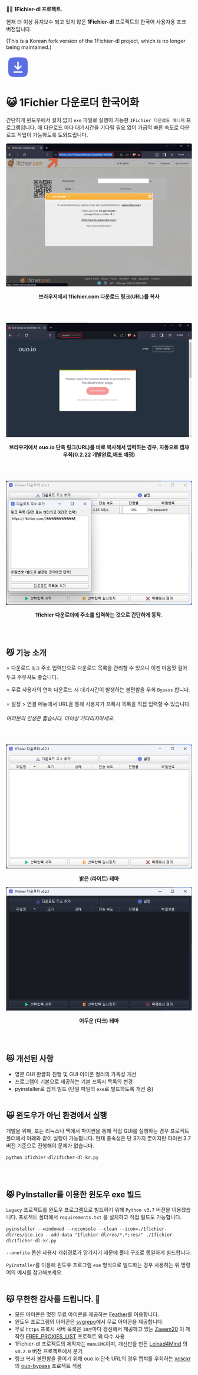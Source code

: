 **🧙‍♂️ 1Fichier-dl 프로젝트.**

현재 더 이상 유지보수 되고 있지 않은 **1Fichier-dl** 프로젝트의 한국어 사용자용 포크 버전입니다.

(This is a Korean fork version of the 1Fichier-dl project, which is no longer being maintained.)

<p align="left">
  <img src="https://github.com/jshsakura/1fichier-dl/blob/main/screenshots/ico.png?raw=true"></img>
</p>

# 😺 1Fichier 다운로더 한국어화

간단하게 윈도우에서 설치 없이 `exe` 파일로 실행이 가능한 `1Fichier 다운로드 매니저` 프로그램입니다.
매 다운로드 마다 대기시간을 기다릴 필요 없이 가급적 빠른 속도로 다운로드 작업이 가능하도록 도와드립니다.

<p align="center">
  <img src="https://raw.githubusercontent.com/jshsakura/1fichier-dl/main/screenshots/preview-1fichier-site.png"></img>
</p>
<p align="center">
  <b>브라우저에서 1fichier.com 다운로드 링크(URL)를 복사</b>
</p>
<br/>
<br/>
<p align="center">
  <img src="https://raw.githubusercontent.com/jshsakura/1fichier-dl/main/screenshots/preview-ouo-shortlink.png"></img>
</p>
<p align="center">
  <b>브라우저에서 ouo.io 단축 링크(URL)를 바로 복사해서 입력하는 경우, 자동으로 캡챠 우회(0.2.22 개발완료,배포 예정)</b>
</p>
<br/>
<br/>
<p align="center">
  <img src="https://raw.githubusercontent.com/jshsakura/1fichier-dl/main/screenshots/preview.png"></img>
</p>

<p align="center">
  <b>1fichier 다운로더에 주소를 입력하는 것으로 간단하게 동작.</b>
</p>
<br/>
<br/>

## 😼 기능 소개

⭐ 다운로드 `링크` 주소 입력만으로 다운로드 목록을 관리할 수 있으니 이젠 마음껏 걸어두고 주무셔도 좋습니다.

⭐ 무료 사용자의 연속 다운로드 시 대기시간이 발생하는 불편함을 우회 `Bypass` 합니다.

⭐ 설정 > 연결 메뉴에서 URL을 통해 사용자가 프록시 목록을 직접 입력할 수 있습니다.

_여러분의 인생은 짧습니다. 더이상 기다리지마세요._

<br/>
<br/>
<p align="center">
  <img src="https://raw.githubusercontent.com/jshsakura/1fichier-dl/main/screenshots/Screenshot_Light.png"></img>
</p>

<p align="center">
  <b>밝은 (라이트) 테마</b>
</p>

<p align="center">
  <img src="https://raw.githubusercontent.com/jshsakura/1fichier-dl/main/screenshots/Screenshot_Dark.png"></img>
</p>

<p align="center">
  <b>어두운 (다크) 테마</b>
</p>

<br/>
<br/>

## 😻 개선된 사항

- 영문 GUI 한글화 진행 및 GUI 아이콘 컬러의 가독성 개선
- 프로그램이 기본으로 제공하는 기본 프록시 목록의 변경
- pyinstaller로 쉽게 빌드
  (단일 파일의 `exe`로 빌드하도록 개선 중)
  <br/>
  <br/>

## 🙀 윈도우가 아닌 환경에서 실행

개발을 위해, 또는 리눅스나 맥에서 파이썬을 통해 직접 GUI를 실행하는 경우 프로젝트 폴더에서 아래와 같이 실행이 가능합니다.
현재 종속성은 단 3가지 뿐이지만 파이썬 3.7 버전 기준으로 진행해야 문제가 없습니다.

```
python 1fichier-dl/1ficher-dl-kr.py
```

<br/>
<br/>

## 😾 PyInstaller를 이용한 윈도우 exe 빌드

`Legacy` 프로젝트를 윈도우 프로그램으로 빌드하기 위해 `Python v3.7` 버전을 이용했습니다.
프로젝트 폴더에서 `requirements.txt` 를 설치하고 직접 빌드도 가능합니다.

```
pyinstaller --windowed --noconsole --clean --icon=./1fichier-dl/res/ico.ico --add-data "1fichier-dl/res/*.*;res/" ./1fichier-dl/1ficher-dl-kr.py
```

`--onefile` 옵션 사용시 캐쉬경로가 망가지기 때문에 폴더 구조로 동일하게 빌드합니다.

`PyInstaller`를 이용해 윈도우 프로그램 `exe` 형식으로 빌드하는 경우 사용하는 위 명령어의 예시를 참고해보세요.
<br/>
<br/>

## 😽 무한한 감사를 드립니다. 🫶

- 모든 아이콘은 멋진 무료 아이콘을 제공하는 [Feather](https://feathericons.com/)를 이용합니다.
- 윈도우 프로그램의 아이콘은 [svgrepo](https://www.svgrepo.com/)에서 무료 아이콘을 제공합니다.
- 무료 `https` 프록시 서버 목록은 `10분`마다 갱신해서 제공하고 있는 [Zaeem20](https://github.com/Zaeem20/FREE_PROXIES_LIST/commits?author=Zaeem20) 이 제작한 [FREE_PROXIES_LIST](https://github.com/Zaeem20/FREE_PROXIES_LIST) 프로젝트 외 다수 사용
- 1Fichier-dl 프로젝트의 제작자는 `manuGMG`이며, 개선판을 만든 [Leinad4Mind](https://github.com/Leinad4Mind/1fichier-dl) 의 `v0.2.0` 버전 프로젝트에서 분기
- 링크 복사 불편함을 줄이기 위해 ouo.io 단축 URL의 경우 캡챠를 우회하는 [xcscxr](https://github.com/xcscxr) 의 [ouo-bypass](https://github.com/xcscxr/ouo-bypass) 프로젝트 적용
